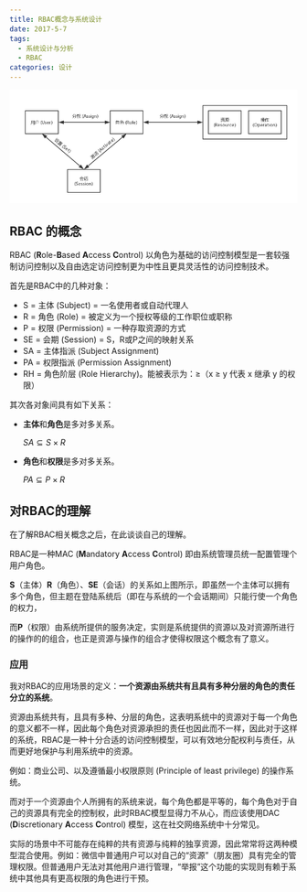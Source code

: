```yaml
---
title: RBAC概念与系统设计
date: 2017-5-7
tags:
  - 系统设计与分析
  - RBAC
categories: 设计
---
```


![RBACmodel](../uploads/RBACmodel.png)

## RBAC 的概念

RBAC (**R**ole-**B**ased **A**ccess **C**ontrol) 以角色为基础的访问控制模型是一套较强制访问控制以及自由选定访问控制更为中性且更具灵活性的访问控制技术。

首先是RBAC中的几种对象：

- S = 主体 (Subject) = 一名使用者或自动代理人
- R = 角色 (Role) = 被定义为一个授权等级的工作职位或职称
- P = 权限 (Permission) = 一种存取资源的方式
- SE = 会期 (Session) = S，R或P之间的映射关系
- SA = 主体指派 (Subject Assignment)
- PA = 权限指派 (Permission Assignment)
- RH = 角色阶层 (Role Hierarchy)。能被表示为：≥（x ≥ y 代表 x 继承 y 的权限）

其次各对象间具有如下关系：

- **主体**和**角色**是多对多关系。

  ${\displaystyle SA\subseteq S\times R}$

- **角色**和**权限**是多对多关系。

  ${\displaystyle PA\subseteq P\times R}$


<!--more-->

## 对RBAC的理解

在了解RBAC相关概念之后，在此谈谈自己的理解。

RBAC是一种MAC (**M**andatory **A**ccess **C**ontrol) 即由系统管理员统一配置管理个用户角色。

**S**（主体）**R**（角色）、**SE**（会话）的关系如上图所示，即虽然一个主体可以拥有多个角色，但主题在登陆系统后（即在与系统的一个会话期间）只能行使一个角色的权力，

而**P**（权限）由系统所提供的服务决定，实则是系统提供的资源以及对资源所进行的操作的的组合，也正是资源与操作的组合才使得权限这个概念有了意义。



### 应用

我对RBAC的应用场景的定义：**一个资源由系统共有且具有多种分层的角色的责任分立的系统**。

资源由系统共有，且具有多种、分层的角色，这表明系统中的资源对于每一个角色的意义都不一样，因此每个角色对资源承担的责任也因此而不一样，因此对于这样的系统，RBAC是一种十分合适的访问控制模型，可以有效地分配权利与责任，从而更好地保护与利用系统中的资源。

例如：商业公司、以及遵循最小权限原则 (Principle of least privilege) 的操作系统。



而对于一个资源由个人所拥有的系统来说，每个角色都是平等的，每个角色对于自己的资源具有完全的控制权，此时RBAC模型显得力不从心，而应该使用DAC (**D**iscretionary **A**ccess **C**ontrol) 模型，这在社交网络系统中十分常见。

实际的场景中不可能存在纯粹的共有资源与纯粹的独享资源，因此常常将这两种模型混合使用。例如：微信中普通用户可以对自己的“资源”（朋友圈）具有完全的管理权限。但普通用户无法对其他用户进行管理，“举报”这个功能的实现则有赖于系统中其他具有更高权限的角色进行干预。
